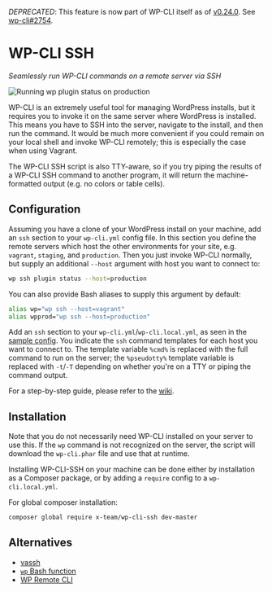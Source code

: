*DEPRECATED*: This feature is now part of WP-CLI itself as of [v0.24.0](http://wp-cli.org/blog/version-0.24.0.html). See [wp-cli#2754](https://github.com/wp-cli/wp-cli/issues/2754).

# WP-CLI SSH
*Seamlessly run WP-CLI commands on a remote server via SSH*

![Running wp plugin status on production](screenshot1.png)

WP-CLI is an extremely useful tool for managing WordPress installs, but it requires 
you to invoke it on the same server where WordPress is installed. This means you have
to SSH into the server, navigate to the install, and then run the command. It would
be much more convenient if you could remain on your local shell and invoke WP-CLI 
remotely; this is especially the case when using Vagrant. 

The WP-CLI SSH script is also TTY-aware, so if you try piping the results of a WP-CLI SSH 
command to another program, it will return the machine-formatted output (e.g. no colors or table cells).

## Configuration

Assuming you have a clone of your WordPress install on your machine, add an `ssh` section
to your `wp-cli.yml` config file. In this section you define the remote servers which 
host the other environments for your site, e.g. `vagrant`, `staging`, and `production`. 
Then you just invoke WP-CLI normally, but supply an additional `--host` argument with
host you want to connect to:

```bash
wp ssh plugin status --host=production
```

You can also provide Bash aliases to supply this argument by default:

```bash
alias wp="wp ssh --host=vagrant"
alias wpprod="wp ssh --host=production"
```

Add an `ssh` section to your `wp-cli.yml`/`wp-cli.local.yml`, as seen in the [sample config](wp-cli.sample.yml).
You indicate the `ssh` command templates for each host you want to connect to. The template variable `%cmd%` is 
replaced with the full command to run on the server; the `%pseudotty%` template variable is replaced 
with `-t`/`-T` depending on whether you're on a TTY or piping the command output.

For a step-by-step guide, please refer to the [wiki](https://github.com/x-team/wp-cli-ssh/wiki/Configuring-the-plugin).

## Installation

Note that you do not necessarily need WP-CLI installed on your server to use this. If the `wp` command is not
recognized on the server, the script will download the `wp-cli.phar` file and use that at runtime.

Installing WP-CLI-SSH on your machine can be done either by installation as a Composer package,
or by adding a `require` config to a `wp-cli.local.yml`.

For global composer installation:
```bash
composer global require x-team/wp-cli-ssh dev-master
```

## Alternatives

 * [vassh](https://github.com/x-team/vassh)
 * [`wp` Bash function](https://github.com/humanmade/Salty-WordPress/issues/16)
 * [WP Remote CLI](https://github.com/humanmade/wp-remote-cli/)

